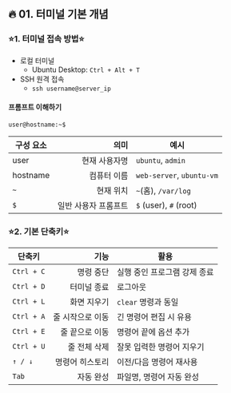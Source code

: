 ## 🔥 01. 터미널 기본 개념

### ⭐1. 터미널 접속 방법⭐

- 로컬 터미널
  - Ubuntu Desktop: `Ctrl + Alt + T`
- SSH 원격 접속
  - `ssh username@server_ip`

#### 프롬프트 이해하기

```
user@hostname:~$
```

구성 요소 | 의미 | 예시
---|---:|---
user | 현재 사용자명 | `ubuntu`, `admin`
hostname | 컴퓨터 이름 | `web-server`, `ubuntu-vm`
`~` | 현재 위치 | `~`(홈), `/var/log`
`$` | 일반 사용자 프롬프트 | `$` (user), `#` (root)

### ⭐2. 기본 단축키⭐

단축키 | 기능 | 활용
---|---:|---
`Ctrl + C` | 명령 중단 | 실행 중인 프로그램 강제 종료
`Ctrl + D` | 터미널 종료 | 로그아웃
`Ctrl + L` | 화면 지우기 | `clear` 명령과 동일
`Ctrl + A` | 줄 시작으로 이동 | 긴 명령어 편집 시 유용
`Ctrl + E` | 줄 끝으로 이동 | 명령어 끝에 옵션 추가
`Ctrl + U` | 줄 전체 삭제 | 잘못 입력한 명령어 지우기
`↑ / ↓` | 명령어 히스토리 | 이전/다음 명령어 재사용
`Tab` | 자동 완성 | 파일명, 명령어 자동 완성